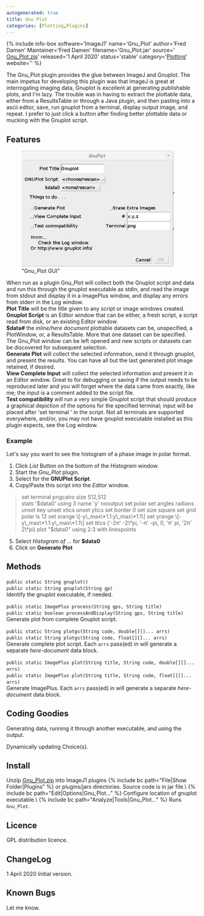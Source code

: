 ```yaml
---
autogenerated: true
title: Gnu Plot
categories: [Plotting,Plugins]
---
```


{% include info-box software='ImageJ1' name='Gnu\_Plot' author='Fred Damen' Maintainer='Fred Damen' filename='Gnu\_Plot.jar' source=' [Gnu\_Plot.zip](/media/gnu-plot.zip)' released='1 April 2020' status='stable' category='[Plotting](/plugin-index#plotting)' website='' %}

The Gnu\_Plot plugin provides the glue between ImageJ and Gnuplot. The main impetus for developing this plugin was that ImageJ is great at interrogating imaging data, Gnuplot is excellent at generating publishable plots, and I'm lazy. The trouble was in having to extract the plottable data, either from a ResultsTable or through a Java plugin, and then pasting into a ascii editor, save, run gnuplot from a terminal, display output image, and repeat. I prefer to just click a button after finding better plottable data or mucking with the Gnuplot script.

## Features

<figure><img src="/media/gnu-plot.jpg" title="&quot;Gnu_Plot GUI&quot;" width="400" alt="&quot;Gnu_Plot GUI&quot;" /><figcaption aria-hidden="true">"Gnu_Plot GUI"</figcaption></figure>

When run as a plugin Gnu\_Plot will collect both the Gnuplot script and data and run this through the gnuplot executable as stdin, and read the image from stdout and display it in a ImagePlus window, and display any errors from stderr in the Log window.  
**Plot Title** will be the title given to any script or image windows created.  
**Gnuplot Script** is an Editor window that can be either, a fresh script, a script read from disk, or an existing Editor window.  
**$data\#** the *inline/here document* plottable datasets can be, unspecified, a PlotWindow, or, a ResultsTable. More that one dataset can be specified.  
The Gnu\_Plot window can be left opened and new scripts or datasets can be discovered for subsequent selection.  
**Generate Plot** will collect the selected information, send it through gnuplot, and present the results. You can have all but the last generated plot image retained, if desired.  
**View Complete Input** will collect the selected information and present it in an Editor window. Great to for debugging or saving if the output needs to be reproduced later and you will forget where the data came from exactly, like me; the input is a comment added to the script file.  
**Test compatibility** will run a very simple Gnuplot script that should produce a graphical depiction of the options for the specified terminal; input will be placed after 'set terminal ' in the script. Not all terminals are supported everywhere, and/or, you may not have gnuplot executable installed as this plugin expects, see the Log window.

### Example

Let's say you want to see the histogram of a phase image in polar format.  
1) Click *List* Button on the bottom of the *Histogram* window.  
2) Start the *Gnu\_Plot* plugin.  
3) Select *<new>* for the **GNUPlot Script**.  
4) Copy/Paste this script into the *Editor* window.

>   
> set terminal pngcairo size 512,512  
> stats '$data0' using 3 name 'y' nooutput  
> set polar  
> set angles radians  
> unset key  
> unset xtics  
> unset ytics  
> set border 0  
> set size square  
> set grid polar ls 12  
> set xrange \[-y\_max\*1.1:y\_max\*1.1\]  
> set yrange \[-y\_max\*1.1:y\_max\*1.1\]  
> set ttics ('-2π' -2\*pi, '-π' -pi, 0, 'π' pi, '2π' 2\*pi)  
> plot "$data0" using 2:3 with linespoints

  
5) Select *Histogram of ...* for **$data0**  
6) Click on **Generate Plot**

## Methods

`public static String gnuplot()`  
`public static String gnuplot(String gp)`  
Identify the gnuplot executable, if needed.

`public static ImagePlus process(String gps, String title)`  
`public static boolean processAndDisplay(String gps, String title)`  
Generate plot from complete Gnuplot script.

`public static String plotgs(String code, double[][]... arrs)`  
`public static String plotgs(String code, float[][]... arrs)`  
Generate complete plot script. Each `arrs` pass(ed) in will generate a separate *here-document* data block.

`public static ImagePlus plot(String title, String code, double[][]... arrs)`  
`public static ImagePlus plot(String title, String code, float[][]... arrs)`  
Generate ImagePlus. Each `arrs` pass(ed) in will generate a separate *here-document* data block.

## Coding Goodies

Generating data, running it through another executable, and using the output.

Dynamically updating Choice(s).

## Install

Unzip [Gnu_Plot.zip](/media/gnu-plot.zip) into ImageJ1 plugins {% include bc path="File|Show Folder|Plugins" %} or plugins/jars directories. Source code is in jar file.\\
{% include bc path="Edit|Options|Gnu_Plot..." %} Configure location of gnuplot executable.\\
{% include bc path="Analyze|Tools|Gnu_Plot..." %} Runs `Gnu_Plot`.

## Licence

GPL distribution licence.

## ChangeLog

1 April 2020 Initial version.

## Known Bugs

Let me know.

 
